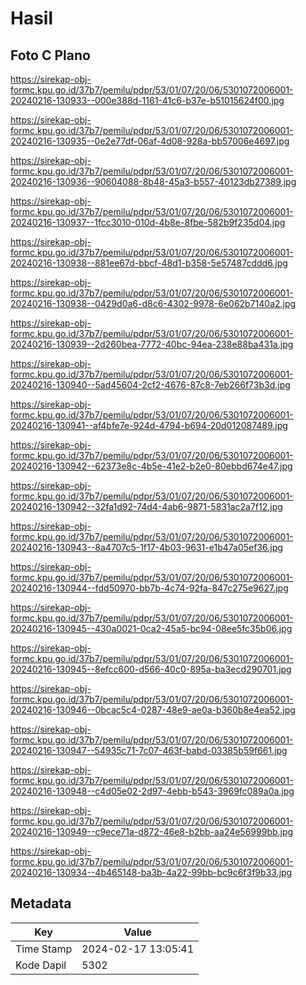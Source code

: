 # Hasil

## Foto C Plano

https://sirekap-obj-formc.kpu.go.id/37b7/pemilu/pdpr/53/01/07/20/06/5301072006001-20240216-130933--000e388d-1161-41c6-b37e-b51015624f00.jpg

https://sirekap-obj-formc.kpu.go.id/37b7/pemilu/pdpr/53/01/07/20/06/5301072006001-20240216-130935--0e2e77df-06af-4d08-928a-bb57006e4697.jpg

https://sirekap-obj-formc.kpu.go.id/37b7/pemilu/pdpr/53/01/07/20/06/5301072006001-20240216-130936--90604088-8b48-45a3-b557-40123db27389.jpg

https://sirekap-obj-formc.kpu.go.id/37b7/pemilu/pdpr/53/01/07/20/06/5301072006001-20240216-130937--1fcc3010-010d-4b8e-8fbe-582b9f235d04.jpg

https://sirekap-obj-formc.kpu.go.id/37b7/pemilu/pdpr/53/01/07/20/06/5301072006001-20240216-130938--881ee67d-bbcf-48d1-b358-5e57487cddd6.jpg

https://sirekap-obj-formc.kpu.go.id/37b7/pemilu/pdpr/53/01/07/20/06/5301072006001-20240216-130938--0429d0a6-d8c6-4302-9978-6e062b7140a2.jpg

https://sirekap-obj-formc.kpu.go.id/37b7/pemilu/pdpr/53/01/07/20/06/5301072006001-20240216-130939--2d260bea-7772-40bc-94ea-238e88ba431a.jpg

https://sirekap-obj-formc.kpu.go.id/37b7/pemilu/pdpr/53/01/07/20/06/5301072006001-20240216-130940--5ad45604-2cf2-4676-87c8-7eb266f73b3d.jpg

https://sirekap-obj-formc.kpu.go.id/37b7/pemilu/pdpr/53/01/07/20/06/5301072006001-20240216-130941--af4bfe7e-924d-4794-b694-20d012087489.jpg

https://sirekap-obj-formc.kpu.go.id/37b7/pemilu/pdpr/53/01/07/20/06/5301072006001-20240216-130942--62373e8c-4b5e-41e2-b2e0-80ebbd674e47.jpg

https://sirekap-obj-formc.kpu.go.id/37b7/pemilu/pdpr/53/01/07/20/06/5301072006001-20240216-130942--32fa1d92-74d4-4ab6-9871-5831ac2a7f12.jpg

https://sirekap-obj-formc.kpu.go.id/37b7/pemilu/pdpr/53/01/07/20/06/5301072006001-20240216-130943--8a4707c5-1f17-4b03-9631-e1b47a05ef36.jpg

https://sirekap-obj-formc.kpu.go.id/37b7/pemilu/pdpr/53/01/07/20/06/5301072006001-20240216-130944--fdd50970-bb7b-4c74-92fa-847c275e9627.jpg

https://sirekap-obj-formc.kpu.go.id/37b7/pemilu/pdpr/53/01/07/20/06/5301072006001-20240216-130945--430a0021-0ca2-45a5-bc94-08ee5fc35b06.jpg

https://sirekap-obj-formc.kpu.go.id/37b7/pemilu/pdpr/53/01/07/20/06/5301072006001-20240216-130945--8efcc600-d566-40c0-895a-ba3ecd290701.jpg

https://sirekap-obj-formc.kpu.go.id/37b7/pemilu/pdpr/53/01/07/20/06/5301072006001-20240216-130946--0bcac5c4-0287-48e9-ae0a-b360b8e4ea52.jpg

https://sirekap-obj-formc.kpu.go.id/37b7/pemilu/pdpr/53/01/07/20/06/5301072006001-20240216-130947--54935c71-7c07-463f-babd-03385b59f661.jpg

https://sirekap-obj-formc.kpu.go.id/37b7/pemilu/pdpr/53/01/07/20/06/5301072006001-20240216-130948--c4d05e02-2d97-4ebb-b543-3969fc089a0a.jpg

https://sirekap-obj-formc.kpu.go.id/37b7/pemilu/pdpr/53/01/07/20/06/5301072006001-20240216-130949--c9ece71a-d872-46e8-b2bb-aa24e56999bb.jpg

https://sirekap-obj-formc.kpu.go.id/37b7/pemilu/pdpr/53/01/07/20/06/5301072006001-20240216-130934--4b465148-ba3b-4a22-99bb-bc9c6f3f9b33.jpg


## Metadata

| Key        | Value               |
| ---------- | ------------------- |
| Time Stamp | 2024-02-17 13:05:41 |
| Kode Dapil | 5302                |



